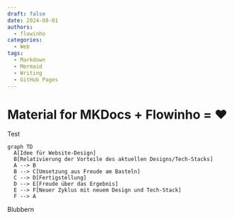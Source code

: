 ```yaml
---
draft: false
date: 2024-08-01
authors:
  - flowinho
categories:
  - Web
tags:
  - Markdown
  - Mermaid
  - Writing
  - GitHub Pages
---
```


# Material for MKDocs + Flowinho = ❤️

Test

```mermaid
graph TD
  A[Idee für Website-Design]
  B[Relativierung der Vorteile des aktuellen Designs/Tech-Stacks]
  A --> B
  B --> C[Umsetzung aus Freude am Basteln]
  C --> D[Fertigstellung]
  D --> E[Freude über das Ergebnis]
  E --> F[Neuer Zyklus mit neuem Design und Tech-Stack]
  F --> A
```

Blubbern 








